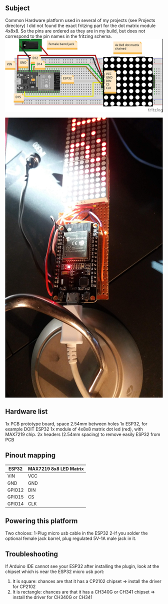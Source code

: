 ## Subject
Common Hardware platform used in several of my projects (see Projects directory)
I did not found the exact fritzing part for the dot matrix module 4x8x8.
So the pins are ordered as they are in my build, but does not correspond to the pin names in
the fritzing schema.
![Schema](https://github.com/vincent-bruel/arduino-and-co/blob/master/CommonHardware/ESP32-4xDotMatrix8x8Leds/ESP32-4x8x8%20dot%20matrix%20led%20max7219_bb.jpg)

![Schema](https://github.com/vincent-bruel/arduino-and-co/blob/master/CommonHardware/ESP32-4xDotMatrix8x8Leds/20181225_112027.jpg)

## Hardware list
1x PCB prototype board, space 2.54mm between holes
1x ESP32, for example DOIT ESP32
1x module of 4x8x8 matrix dot led (red), with MAX7219 chip.
2x headers (2.54mm spacing) to remove easily ESP32 from PCB 

## Pinout mapping

ESP32   | MAX7219 8x8 LED Matrix
------- | ----------------------
VIN     | VCC
GND     | GND
GPIO12  | DIN
GPIO15  | CS
GPIO14  | CLK

## Powering this platform
Two choices:
1-Plug micro usb cable in the ESP32
2-If you solder the optional female jack barrel, plug regulated 5V-1A male jack in it.

## Troubleshooting
If Arduino IDE cannot see your ESP32 after installing the plugin, look at the chipset which is near
the ESP32 micro usb port:
1. It is square: chances are that it has a CP2102 chipset => install the driver for CP2102
2. It is rectangle: chances are that it has a CH340G or CH341 chipset => install the driver for CH340G or CH341
